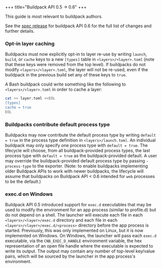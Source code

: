+++
title="Buildpack API 0.5 -> 0.6"
+++

<!--more-->

This guide is most relevant to buildpack authors.

See the [spec release](https://github.com/buildpacks/spec/releases/tag/buildpack%2Fv0.6) for buildpack API 0.6 for the full list of changes and further details.

### Opt-in layer caching

Buildpacks must now explicitly opt-in to layer re-use by writing `launch`, `build`, or `cache` keys to a new `[types]` table in `<layers>/<layer>.toml` (note that these keys were removed from the top level). If buildpacks do not modify `<layers>/<layer>.toml`, the layer will not be re-used, even if the buildpack in the previous build set any of these keys to `true`.

A Bash buildpack could write something like the following to `<layers>/<layer>.toml` in order to cache a layer:

```bash
cat >> layer.toml <<EOL
[types]
cache = true
EOL
```

### Buildpacks contribute default process type

Buildpacks may now contribute the default process type by writing `default = true` in the process type definition in `<layers>/launch.toml`. An individual buildpack may only specify one process type with `default = true`. The lifecycle will choose, from all buildpack-provided process types, the last process type with `default = true` as the buildpack-provided default. A user may override the buildpack-provided default process type by passing `-process-type` to the exporter. (Note: to enable buildpacks implementing older Buildpack APIs to work with newer buildpacks, the lifecycle will assume that buildpacks on Buildpack API < 0.6 intended for `web` processes to be the default.)

### exec.d on Windows
Buildpack API 0.5 introduced support for `exec.d` executables that may be used to modify the environment for an app process (similar to profile.d) but do not depend on a shell.
The launcher will execute each file in each `<layers>/<layer>/exec.d` directory and each file in each `<layers>/<layer>/exec.d/<process>` directory before the app process is started.
Previously, this was only implemented on Linux, but it is now implemented on Windows. On Windows, the launcher will pass each `exec.d` executable, via the `CNB_EXEC_D_HANDLE` environment variable, the hex representation of an open file handle where the executable is expected to write its output. The output may contain any number of top-level key/value pairs, which will be sourced by the launcher in the app process's environment.
